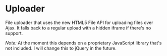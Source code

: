 Uploader
========

File uploader that uses the new HTML5 File API for uploading files over Ajax. It falls back to a regular upload with a hidden iframe if there's no support.

*Note:* At the moment this depends on a proprietary JavaScript library that's not included. I will change this to jQuery in the future.
